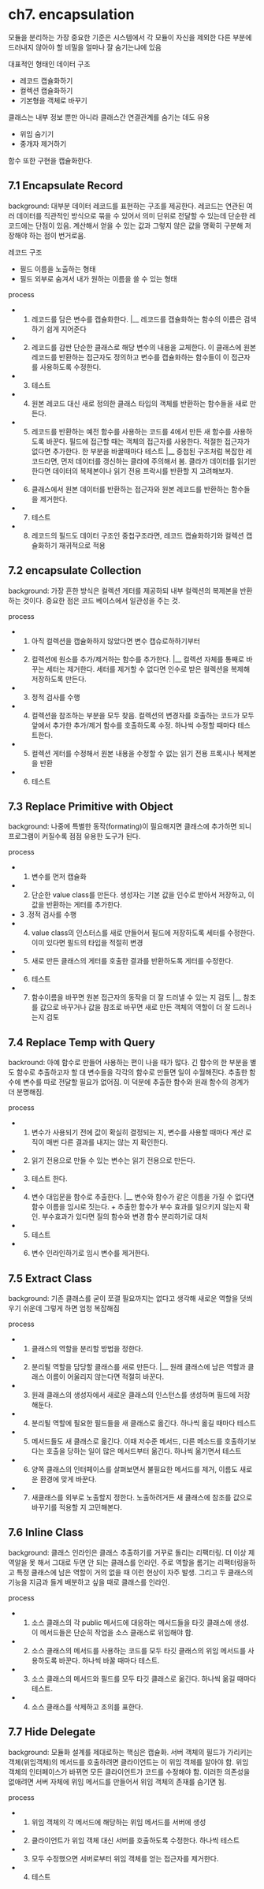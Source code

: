 # ch7. encapsulation

모듈을 분리하는 가장 중요한 기준은 시스템에서 각 모듈이 자신을 제외한 다른 부분에 드러내지 않아야 할 비밀을 얼마나 잘 숨기는냐에 있음

대표적인 형태인 데이터 구조
- 레코드 캡슐화하기
- 컬렉션 캡슐화하기
- 기본형을 객체로 바꾸기

클래스는 내부 정보 뿐만 아니라 클래스간 연결관계를 숨기는 데도 유용
- 위임 숨기기
- 중개자 제거하기

함수 또한 구현을 캡슐화한다. 

## 7.1 Encapsulate Record

background: 대부분 데이터 레코드를 표현하는 구조를 제공한다. 레코드는 연관된 여러 데이터를 직관적인 방식으로 묶을 수 있어서 의미 단위로 전달할 수 있는데 단순한 레코드에는 단점이 있음. 계산해서 얻을 수 있는 값과 그렇지 않은 값을 명확히 구분해 저장해야 하는 점이 번거로움.

레코드 구조
- 필드 이름을 노출하는 형태
- 필드 외부로 숨겨서 내가 원하는 이름을 쓸 수 있는 형태

process

- 1. 레코드를 담은 변수를 캡슐화한다.
|__ 레코드를 캡슐화하는 함수의 이름은 검색하기 쉽게 지어준다

- 2. 레코드를 감싼 단순한 클래스로 해당 변수의 내용을 교체한다. 이 클래스에 원본 레코드를 반환하는 접근자도 정의하고 변수를 캡슐화하는 함수들이 이 접근자를 사용하도록 수정한다. 
- 3. 테스트
- 4. 원본 레코드 대신 새로 정의한 클래스 타입의 객체를 반환하는 함수들을 새로 만든다.
- 5. 레코드를 반환하는 예전 함수를 사용하는 코드를 4에서 만든 새 함수를 사용하도록 바꾼다. 필드에 접근할 때는 객체의 접근자를 사용한다. 적절한 접근자가 없다면 추가한다. 한 부분을 바꿀때마다 테스트
|__ 중첩된 구조처럼 복잡한 레코드라면, 먼저 데이터를 갱신하는 클라에 주의해서 봄. 클라가 데이터를 읽기만 한다면 데이터의 복제본이나 읽기 전용 프락시를 반환할 지 고려해보자.

- 6. 클래스에서 원본 데이터를 반환하는 접근자와 원본 레코드를 반환하는 함수들을 제거한다.
- 7. 테스트
- 8. 레코드의 필드도 데이터 구조인 중첩구조라면, 레코드 캡슐화하기와 컬렉션 캡슐화하기 재귀적으로 적용

## 7.2 encapsulate Collection

background: 가장 흔한 방식은 컬렉션 게터를 제공하되 내부 컬렉션의 복제본을 반환하는 것이다. 중요한 점은 코드 베이스에서 일관성을 주는 것.

process

- 1. 아직 컬렉션을 캡슐화하지 않았다면 변수 캡슈로하하기부터 
- 2. 컬렉션에 원소를 추가/제거하는 함수를 추가한다.
|__ 컬렉션 자체를 통째로 바꾸는 세터는 제거한다. 세터를 제거할 수 없다면 인수로 받은 컬렉션을 복제해 저장하도록 만든다.

- 3. 정적 검사를 수행
- 4. 컬렉션을 참조하는 부분을 모두 찾음. 컬렉션의 변경자를 호출하는 코드가 모두 앞에서 추가한 추가/제거 함수를 호출하도록 수정. 하나씩 수정할 때마다 테스트한다.
- 5. 컬렉션 게터를 수정해서 원본 내용을 수정할 수 없는 읽기 전용 프록시나 복제본을 반환
- 6. 테스트

## 7.3 Replace Primitive with Object

background: 나중에 특별한 동작(formating)이 필요해지면 클래스에 추가하면 되니 프로그램이 커질수록 점점 유용한 도구가 된다.

process

- 1. 변수를 먼저 캡슐화
- 2. 단순한 value class를 만든다. 생성자는 기본 값을 인수로 받아서 저장하고, 이 값을 반환하는 게터를 추가한다.
- 3 .정적 검사를 수행
- 4. value class의 인스터스를 새로 만들어서 필드에 저장하도록 세터를 수정한다. 이미 있다면 필드의 타입을 적절히 변경
- 5. 새로 만든 클래스의 게터를 호출한 결과를 반환하도록 게터를 수정한다. 
- 6. 테스트
- 7. 함수이름을 바꾸면 원본 접근자의 동작을 더 잘 드러낼 수 있는 지 검토
|__ 참조를 값으로 바꾸거나 값을 참조로 바꾸면 새로 만든 객체의 역할이 더 잘 드러나는지 검토


## 7.4 Replace Temp with Query

backround: 아예 함수로 만들어 사용하는 편이 나을 때가 많다. 긴 함수의 한 부분을 별도 함수로 추출하고자 할 대 변수들을 각각의 함수로 만들면 일이 수월해진다. 추출한 함수에 변수를 따로 전달할 필요가 없어짐. 이 덕분에 추출한 함수와 원래 함수의 경계가 더 분명해짐. 

process

- 1. 변수가 사용되기 전에 값이 확실히 결정되는 지, 변수를 사용할 때마다 계산 로직이 매번 다른 결과를 내지는 않는 지 확인한다.
- 2. 읽기 전용으로 만들 수 있는 변수는 읽기 전용으로 만든다.
- 3. 테스트 한다.
- 4. 변수 대입문을 함수로 추출한다.
|__ 변수와 함수가 같은 이름을 가질 수 없다면 함수 이름을 임시로 짓는다. + 추출한 함수가 부수 효과를 일으키지 않는지 확인. 부수효과가 있다면 질의 함수와 변경 함수 분리하기로 대처
- 5. 테스트
- 6. 변수 인라인하기로 임시 변수를 제거한다. 

## 7.5 Extract Class

background: 기존 클래스를 굳이 쪼갤 필요까지는 없다고 생각해 새로운 역할을 덧씌우기 쉬운데 그렇게 하면 엄청 복잡해짐

process
- 1. 클래스의 역할을 분리할 방법을 정한다.
- 2. 분리될 역할을 담당할 클래스를 새로 만든다.
|__ 원래 클래스에 남은 역할과 클래스 이름이 어울리지 않는다면 적절히 바꾼다.

- 3. 원래 클래스의 생성자에서 새로운 클래스의 인스턴스를 생성하며 필드에 저장해둔다.
- 4. 분리될 역할에 필요한 필드들을 새 클래스로 옮긴다. 하나씩 옮길 때마다 테스트
- 5. 메서드들도 새 클래스로 옮긴다. 이때 저수준 메서드, 다른 메소드를 호출하기보다는 호출을 당하는 일이 많은 메서드부터 옮긴다. 하나씩 옮기면서 테스트
- 6. 양쪽 클래스의 인터페이스를 살펴보면서 불필요한 메서드를 제거, 이름도 새로운 환경에 맞게 바꾼다.
- 7. 새클래스를 외부로 노출할지 정한다. 노출하려거든 새 클래스에 참조를 값으로 바꾸기를 적용할 지 고민해본다.

## 7.6 Inline Class

background: 클래스 인라인은 클래스 추출하기를 거꾸로 돌리는 리팩터링. 더 이상 제 역알을 못 해서 그대로 두면 안 되는 클래스를 인라인. 주로 역할을 롬기는 리팩터링을하고 특정 클래스에 남은 역할이 거의 없을 때 이런 현상이 자주 발생. 그리고 두 클래스의 기능을 지금과 들게 배분하고 싶을 때로 클래스를 인라인. 

process
- 1. 소스 클래스의 각 public 메서드에 대응하는 메서드들을 타깃 클래스에 생성. 이 메서드들은 단순히 작업을 소스 클래스로 위임해야 함.
- 2. 소스 클래스의 메서드를 사용하는 코드를 모두 타깃 클래스의 위임 메서드를 사용하도록 바꾼다. 하나씩 바꿀 때마다 테스트.
- 3. 소스 클래스의 메서드와 필드를 모두 타깃 클래스로 옮긴다. 하나씩 옮길 때마다 테스트.
- 4. 소스 클래스를 삭제하고 조의를 표한다. 


## 7.7 Hide Delegate


background: 모듈화 설계를 제대로하는 핵심은 캡슐화. 서버 객체의 필드가 가리키는 객체(위임객체)의 메서드를 호출하려면 클라이언트는 이 위임 객체를 알아야 함. 
위임 객체의 인터페이스가 바뀌면 모든 클라이언트가 코드를 수정해야 함. 이러한 의존성을 없애려면 서버 자체에 위임 메서드를 만들어서 위임 객체의 존재를 숨기면 됨.

process

- 1. 위임 객체의 각 메서드에 해당하는 위임 메서드를 서버에 생성
- 2. 클라이언트가 위임 객체 대신 서버를 호출하도록 수정한다. 하나씩 테스트
- 3. 모두 수정했으면 서버로부터 위임 객체를 얻는 접근자를 제거한다.
- 4. 테스트



